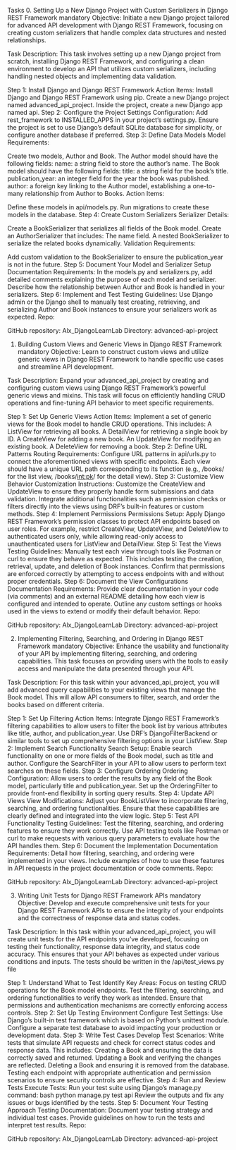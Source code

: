 Tasks
0. Setting Up a New Django Project with Custom Serializers in Django REST Framework
mandatory
Objective: Initiate a new Django project tailored for advanced API development with Django REST Framework, focusing on creating custom serializers that handle complex data structures and nested relationships.

Task Description:
This task involves setting up a new Django project from scratch, installing Django REST Framework, and configuring a clean environment to develop an API that utilizes custom serializers, including handling nested objects and implementing data validation.

Step 1: Install Django and Django REST Framework
Action Items:
Install Django and Django REST Framework using pip.
Create a new Django project named advanced_api_project.
Inside the project, create a new Django app named api.
Step 2: Configure the Project
Settings Configuration:
Add rest_framework to INSTALLED_APPS in your project’s settings.py.
Ensure the project is set to use Django’s default SQLite database for simplicity, or configure another database if preferred.
Step 3: Define Data Models
Model Requirements:

Create two models, Author and Book.
The Author model should have the following fields:
name: a string field to store the author’s name.
The Book model should have the following fields:
title: a string field for the book’s title.
publication_year: an integer field for the year the book was published.
author: a foreign key linking to the Author model, establishing a one-to-many relationship from Author to Books.
Action Items:

Define these models in api/models.py.
Run migrations to create these models in the database.
Step 4: Create Custom Serializers
Serializer Details:

Create a BookSerializer that serializes all fields of the Book model.
Create an AuthorSerializer that includes:
The name field.
A nested BookSerializer to serialize the related books dynamically.
Validation Requirements:

Add custom validation to the BookSerializer to ensure the publication_year is not in the future.
Step 5: Document Your Model and Serializer Setup
Documentation Requirements:
In the models.py and serializers.py, add detailed comments explaining the purpose of each model and serializer.
Describe how the relationship between Author and Book is handled in your serializers.
Step 6: Implement and Test
Testing Guidelines:
Use Django admin or the Django shell to manually test creating, retrieving, and serializing Author and Book instances to ensure your serializers work as expected.
Repo:

GitHub repository: Alx_DjangoLearnLab
Directory: advanced-api-project
 
1. Building Custom Views and Generic Views in Django REST Framework
mandatory
Objective: Learn to construct custom views and utilize generic views in Django REST Framework to handle specific use cases and streamline API development.

Task Description:
Expand your advanced_api_project by creating and configuring custom views using Django REST Framework’s powerful generic views and mixins. This task will focus on efficiently handling CRUD operations and fine-tuning API behavior to meet specific requirements.

Step 1: Set Up Generic Views
Action Items:
Implement a set of generic views for the Book model to handle CRUD operations. This includes:
A ListView for retrieving all books.
A DetailView for retrieving a single book by ID.
A CreateView for adding a new book.
An UpdateView for modifying an existing book.
A DeleteView for removing a book.
Step 2: Define URL Patterns
Routing Requirements:
Configure URL patterns in api/urls.py to connect the aforementioned views with specific endpoints.
Each view should have a unique URL path corresponding to its function (e.g., /books/ for the list view, /books/<int:pk>/ for the detail view).
Step 3: Customize View Behavior
Customization Instructions:
Customize the CreateView and UpdateView to ensure they properly handle form submissions and data validation.
Integrate additional functionalities such as permission checks or filters directly into the views using DRF’s built-in features or custom methods.
Step 4: Implement Permissions
Permissions Setup:
Apply Django REST Framework’s permission classes to protect API endpoints based on user roles.
For example, restrict CreateView, UpdateView, and DeleteView to authenticated users only, while allowing read-only access to unauthenticated users for ListView and DetailView.
Step 5: Test the Views
Testing Guidelines:
Manually test each view through tools like Postman or curl to ensure they behave as expected. This includes testing the creation, retrieval, update, and deletion of Book instances.
Confirm that permissions are enforced correctly by attempting to access endpoints with and without proper credentials.
Step 6: Document the View Configurations
Documentation Requirements:
Provide clear documentation in your code (via comments) and an external README detailing how each view is configured and intended to operate.
Outline any custom settings or hooks used in the views to extend or modify their default behavior.
Repo:

GitHub repository: Alx_DjangoLearnLab
Directory: advanced-api-project
 
2. Implementing Filtering, Searching, and Ordering in Django REST Framework
mandatory
Objective: Enhance the usability and functionality of your API by implementing filtering, searching, and ordering capabilities. This task focuses on providing users with the tools to easily access and manipulate the data presented through your API.

Task Description:
For this task within your advanced_api_project, you will add advanced query capabilities to your existing views that manage the Book model. This will allow API consumers to filter, search, and order the books based on different criteria.

Step 1: Set Up Filtering
Action Items:
Integrate Django REST Framework’s filtering capabilities to allow users to filter the book list by various attributes like title, author, and publication_year.
Use DRF’s DjangoFilterBackend or similar tools to set up comprehensive filtering options in your ListView.
Step 2: Implement Search Functionality
Search Setup:
Enable search functionality on one or more fields of the Book model, such as title and author.
Configure the SearchFilter in your API to allow users to perform text searches on these fields.
Step 3: Configure Ordering
Ordering Configuration:
Allow users to order the results by any field of the Book model, particularly title and publication_year.
Set up the OrderingFilter to provide front-end flexibility in sorting query results.
Step 4: Update API Views
View Modifications:
Adjust your BookListView to incorporate filtering, searching, and ordering functionalities.
Ensure that these capabilities are clearly defined and integrated into the view logic.
Step 5: Test API Functionality
Testing Guidelines:
Test the filtering, searching, and ordering features to ensure they work correctly.
Use API testing tools like Postman or curl to make requests with various query parameters to evaluate how the API handles them.
Step 6: Document the Implementation
Documentation Requirements:
Detail how filtering, searching, and ordering were implemented in your views.
Include examples of how to use these features in API requests in the project documentation or code comments.
Repo:

GitHub repository: Alx_DjangoLearnLab
Directory: advanced-api-project
 
3. Writing Unit Tests for Django REST Framework APIs
mandatory
Objective: Develop and execute comprehensive unit tests for your Django REST Framework APIs to ensure the integrity of your endpoints and the correctness of response data and status codes.

Task Description:
In this task within your advanced_api_project, you will create unit tests for the API endpoints you’ve developed, focusing on testing their functionality, response data integrity, and status code accuracy. This ensures that your API behaves as expected under various conditions and inputs. The tests should be written in the /api/test_views.py file

Step 1: Understand What to Test
Identify Key Areas:
Focus on testing CRUD operations for the Book model endpoints.
Test the filtering, searching, and ordering functionalities to verify they work as intended.
Ensure that permissions and authentication mechanisms are correctly enforcing access controls.
Step 2: Set Up Testing Environment
Configure Test Settings:
Use Django’s built-in test framework which is based on Python’s unittest module.
Configure a separate test database to avoid impacting your production or development data.
Step 3: Write Test Cases
Develop Test Scenarios:
Write tests that simulate API requests and check for correct status codes and response data. This includes:
Creating a Book and ensuring the data is correctly saved and returned.
Updating a Book and verifying the changes are reflected.
Deleting a Book and ensuring it is removed from the database.
Testing each endpoint with appropriate authentication and permission scenarios to ensure security controls are effective.
Step 4: Run and Review Tests
Execute Tests:
Run your test suite using Django’s manage.py command: bash python manage.py test api
Review the outputs and fix any issues or bugs identified by the tests.
Step 5: Document Your Testing Approach
Testing Documentation:
Document your testing strategy and individual test cases.
Provide guidelines on how to run the tests and interpret test results.
Repo:

GitHub repository: Alx_DjangoLearnLab
Directory: advanced-api-project
 
